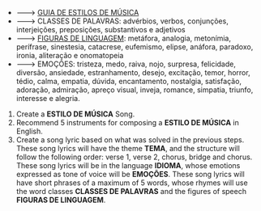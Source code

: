 + ---> [GUIA DE ESTILOS DE MÚSICA](https://suno.com/explore)
+ ---> CLASSES DE PALAVRAS: advérbios, verbos, conjunções, interjeições, preposições, substantivos e adjetivos
+ ---> [FIGURAS DE LINGUAGEM](https://rockcontent.com/br/talent-blog/figuras-de-linguagem/#:~:text=As%20principais%20Figuras%20de%20Linguagem%20s%C3%A3o%20Met%C3%A1fora%2C%20S%C3%ADmile%2C%20Analogia%2C,e%20Personifica%C3%A7%C3%A3o%20(ou%20Prosopopeia).): metáfora, analogia, metonímia, perífrase, sinestesia, catacrese, eufemismo, elipse, anáfora, paradoxo, ironia, aliteração e onomatopeia
+ ---> EMOÇÕES: tristeza, medo, raiva, nojo, surpresa, felicidade, diversão, ansiedade, estranhamento, desejo, excitação, temor, horror, tédio, calma, empatia, dúvida, encantamento, nostalgia, satisfação, adoração, admiração, apreço visual, inveja, romance, simpatia, triunfo, interesse e alegria.


1. Create a **ESTILO DE MÚSICA** Song.
2. Recommend 5 instruments for composing a **ESTILO DE MÚSICA** in English.
3. Create a song lyric based on what was solved in the previous steps.
   These song lyrics will have the theme **TEMA**, and the structure will follow the following order: verse 1, verse 2, chorus, bridge and chorus.
   These song lyrics will be in the language **IDIOMA**, whose emotions expressed as tone of voice will be **EMOÇÕES**.
   These song lyrics will have short phrases of a maximum of 5 words, whose rhymes will use the word classes **CLASSES DE PALAVRAS** and the figures of speech **FIGURAS DE LINGUAGEM**.
   
